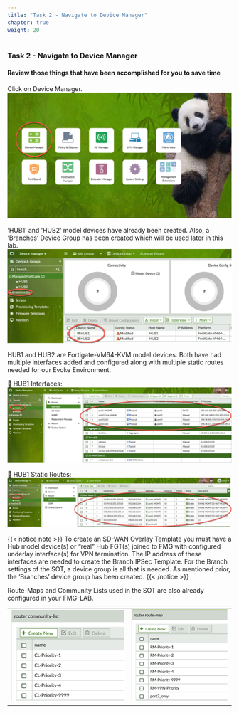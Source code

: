 ```yaml
---
title: "Task 2 - Navigate to Device Manager"
chapter: true
weight: 20
---
```


### Task 2 - Navigate to Device Manager
#### Review those things that have been accomplished for you to save time

Click on Device Manager.
![Device Manager](d_mgr1.png)

‘HUB1’ and ‘HUB2’ model devices have already been created.  Also, a ‘Branches’ Device Group has been created which will be used later in this lab.
![Device Manager](d_mgr2.png)

HUB1 and HUB2 are Fortigate-VM64-KVM model devices.  Both have had multiple interfaces added and configured along with multiple static routes needed for our Evoke Environment.

:pushpin: HUB1 Interfaces:
![Device Manager](d_mgr3.png)

:pushpin: HUB1 Static Routes:
![Device Manager](d_mgr4.png)

{{< notice note >}} To create an SD-WAN Overlay Template you must have a Hub model device(s) or “real” Hub FGT(s) joined to FMG with configured underlay interface(s) for VPN termination.  The IP address of these interfaces are needed to create the Branch IPSec Template.  For the Branch settings of the SOT, a device group is all that is needed.  As mentioned prior, the ‘Branches’ device group has been created. {{< /notice >}}

Route-Maps and Community Lists used in the SOT are also already configured in your FMG-LAB.

|  |  |
| --- | --- |
| ![Community List](rt_maps1.png) | ![Route Map](rt_maps2.png) |
